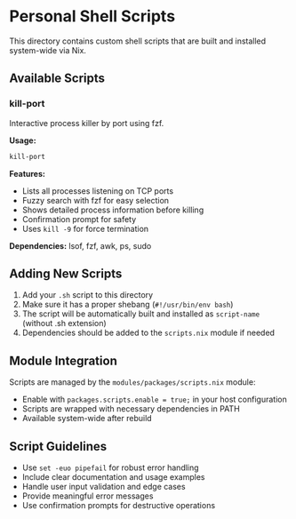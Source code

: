 # Personal Shell Scripts

This directory contains custom shell scripts that are built and installed system-wide via Nix.

## Available Scripts

### kill-port
Interactive process killer by port using fzf.

**Usage:**
```bash
kill-port
```

**Features:**
- Lists all processes listening on TCP ports
- Fuzzy search with fzf for easy selection
- Shows detailed process information before killing
- Confirmation prompt for safety
- Uses `kill -9` for force termination

**Dependencies:** lsof, fzf, awk, ps, sudo

## Adding New Scripts

1. Add your `.sh` script to this directory
2. Make sure it has a proper shebang (`#!/usr/bin/env bash`)
3. The script will be automatically built and installed as `script-name` (without .sh extension)
4. Dependencies should be added to the `scripts.nix` module if needed

## Module Integration

Scripts are managed by the `modules/packages/scripts.nix` module:

- Enable with `packages.scripts.enable = true;` in your host configuration
- Scripts are wrapped with necessary dependencies in PATH
- Available system-wide after rebuild

## Script Guidelines

- Use `set -euo pipefail` for robust error handling
- Include clear documentation and usage examples
- Handle user input validation and edge cases
- Provide meaningful error messages
- Use confirmation prompts for destructive operations